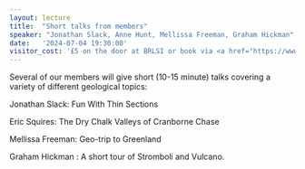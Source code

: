 ```yaml
---
layout: lecture
title:  "Short talks from members"
speaker: "Jonathan Slack, Anne Hunt, Mellissa Freeman, Graham Hickman"
date:   '2024-07-04 19:30:00'
visitor_cost: '£5 on the door at BRLSI or book via <a href="https://www.eventbrite.co.uk/e/members-short-talks-evening-tickets-935417367527">Eventbrite</a> to access on Zoom'
---
```

Several of our members will give short (10-15 minute) talks covering a variety of different geological topics:

Jonathan Slack: Fun With Thin Sections

Eric Squires: The Dry Chalk Valleys of Cranborne Chase

Mellissa Freeman: Geo-trip to Greenland

Graham Hickman : A short tour of Stromboli and Vulcano.